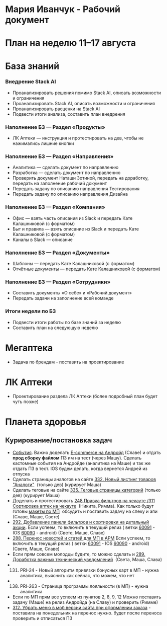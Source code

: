 # Мария Иванчук - Рабочий документ

# План на неделю 11–17 августа

# База знаний

### Внедрение Stack AI

* Проанализировать решения помимо Stack AI, описать возможности и ограничения
* Проанализировать Stack AI, описать возможности и ограничения
* Проанализировать расценки на Stack AI
* Подвести итоги анализа, составить план внедрения

### Наполнение БЗ — Раздел «Продукты»

* ЛК Аптеки — инструкция и  протестировать на дев, чтобы не нажимались лишние кнопки 

### Наполнение БЗ — Раздел «Направления»

* Аналитика — сделать документ по направлению
* Разработка — сделать документ по направлению
* Проверить документ Наташи Зотиной, передать на доработку, передать на заполнение рабочий документ
* Передать задачу по описанию направления Тестирования
* Передать задачу по описанию направления Дизайна

### Наполнение БЗ — Раздел «Компания»

* Офис — взять часть описания из Slack и передать Кате Калашниковой (с форматом)
* Быт и правила — взять описание из Slack и передать Кате Калашниковой (с форматом)
* Каналы в Slack — описание

### Наполнение БЗ — Раздел «Документы»

* Шаблоны — передать Кате Калашниковой (с форматом)
* Отчётные документы — передать Кате Калашниковой (с форматом)

### Наполнение БЗ — Раздел «Сотрудники»

* Составить документы «О себе» и «Рабочий документ»
* Передать задачи на заполнение всей команде

### Итоги недели по БЗ

* Подвести итоги работы по базе знаний за неделю
* Составить план на следующую неделю

# Мегаптека

* Задача по брендам - поставить на проектирование

# ЛК Аптеки

* Проектирование раздела ЛК Аптеки (более подробный план будет чуть позже)

# Планета здоровья

## Курирование/постановка задач

* [События](https://redmine.vigroup.ru/issues/60311). Важно доделать [E-commerce на Андройд](https://redmine.vigroup.ru/issues/60412) (Славе) и отдать **прод сборку файлом** ПЗ им на тест (через Машу). Сделать кастомные события на Андройде (аналитика на Маше) и так же отдать ПЗ в тест. IOS будем делать, когда вернется Андрей из отпуска
* Сделать страницы аналогов на сайте [332. Новый листинг товаров "Аналоги"](https://redmine.vigroup.ru/issues/60732)  (только дев) (курирует Маша)
* Сделать теговые на сайте [335. Теговые страницы категорий](https://redmine.vigroup.ru/issues/60793) (только дев) (курирует Маша)
* Доделать и протестировать [248 Правка фильтров на чекауте /311 Сортировка аптек на чекауте](https://redmine.vigroup.ru/issues/60811)  (Никита, Римма). Как только будут готовы [макеты по МП](https://redmine.vigroup.ru/issues/60486)  обсудить и поставить задачу на спеку и апи (Славе, Маше, Свете)
* [292. Добавление панели фильтров и сортировки на детальный акции](https://redmine.vigroup.ru/issues/60334.). Если успеем, то включить в текущий релиз ( ветки [60091](https://redmine.vigroup.ru/versions/1516) - IOS [60090](https://redmine.vigroup.ru/versions/1495) - android) (Свете, Маше, Славе)
* [288. Перенос новостей и статей для МП в АРМ](https://redmine.vigroup.ru/issues/60340) Если успеем, то включить в текущий релиз ( ветки [60091](https://redmine.vigroup.ru/versions/1516) - IOS [60090](https://redmine.vigroup.ru/versions/1495) - android) (Свете, Маше, Славе)
* Если прям совсем молодцы будите, то можно сделать и [289. Доработка важных технический уведомлений](https://redmine.vigroup.ru/issues/60336)  (Света, Маша, Слава)
* 131. PRI-24 - Новый алгоритм привязки бонусных карт в МП - нужна аналитика, выяснить как сейчас, что можем, что нет
* 138. PRI-263 - Страница программы лояльности (в МП) - нужна аналитика
* Если по МП прям все успеем из пунктов 2, 8, 9, 12 Можно поставить задачу (Маше) на релиз Андройда (на Славу) и проверить (Римме)
* [312. Убрать меню в моб версии сайта при оформлении заказа](https://redmine.vigroup.ru/issues/60455) - поставила на понедельник на перенос нужно. будет после переноса проверить и отписаться ПЗ